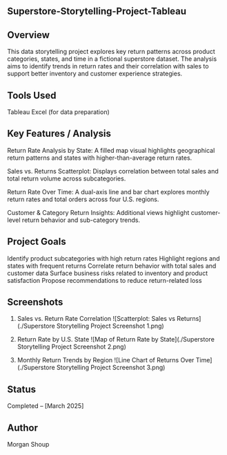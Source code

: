 ## Superstore-Storytelling-Project-Tableau

## Overview
This data storytelling project explores key return patterns across product categories, states, and time in a fictional superstore dataset. The analysis aims to identify trends in return rates and their correlation with sales to support better inventory and customer experience strategies.

## Tools Used
Tableau
Excel (for data preparation)

## Key Features / Analysis
Return Rate Analysis by State: A filled map visual highlights geographical return patterns and states with higher-than-average return rates.

Sales vs. Returns Scatterplot: Displays correlation between total sales and total return volume across subcategories.

Return Rate Over Time: A dual-axis line and bar chart explores monthly return rates and total orders across four U.S. regions.

Customer & Category Return Insights: Additional views highlight customer-level return behavior and sub-category trends.

## Project Goals
Identify product subcategories with high return rates
Highlight regions and states with frequent returns
Correlate return behavior with total sales and customer data
Surface business risks related to inventory and product satisfaction
Propose recommendations to reduce return-related loss

## Screenshots
1. Sales vs. Return Rate Correlation
![Scatterplot: Sales vs Returns](./Superstore Storytelling Project Screenshot 1.png)

2. Return Rate by U.S. State
![Map of Return Rate by State](./Superstore Storytelling Project Screenshot 2.png)

3. Monthly Return Trends by Region
![Line Chart of Returns Over Time](./Superstore Storytelling Project Screenshot 3.png)

## Status
Completed – [March 2025]

## Author
Morgan Shoup

